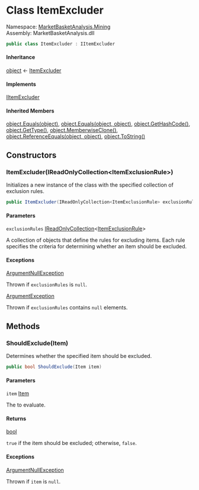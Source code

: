 # <a id="MarketBasketAnalysis_Mining_ItemExcluder"></a> Class ItemExcluder

Namespace: [MarketBasketAnalysis.Mining](MarketBasketAnalysis.Mining.md)  
Assembly: MarketBasketAnalysis.dll  

```csharp
public class ItemExcluder : IItemExcluder
```

#### Inheritance

[object](https://learn.microsoft.com/dotnet/api/system.object) ← 
[ItemExcluder](MarketBasketAnalysis.Mining.ItemExcluder.md)

#### Implements

[IItemExcluder](MarketBasketAnalysis.Mining.IItemExcluder.md)

#### Inherited Members

[object.Equals\(object\)](https://learn.microsoft.com/dotnet/api/system.object.equals\#system\-object\-equals\(system\-object\)), 
[object.Equals\(object, object\)](https://learn.microsoft.com/dotnet/api/system.object.equals\#system\-object\-equals\(system\-object\-system\-object\)), 
[object.GetHashCode\(\)](https://learn.microsoft.com/dotnet/api/system.object.gethashcode), 
[object.GetType\(\)](https://learn.microsoft.com/dotnet/api/system.object.gettype), 
[object.MemberwiseClone\(\)](https://learn.microsoft.com/dotnet/api/system.object.memberwiseclone), 
[object.ReferenceEquals\(object, object\)](https://learn.microsoft.com/dotnet/api/system.object.referenceequals), 
[object.ToString\(\)](https://learn.microsoft.com/dotnet/api/system.object.tostring)

## Constructors

### <a id="MarketBasketAnalysis_Mining_ItemExcluder__ctor_System_Collections_Generic_IReadOnlyCollection_MarketBasketAnalysis_Mining_ItemExclusionRule__"></a> ItemExcluder\(IReadOnlyCollection<ItemExclusionRule\>\)

Initializes a new instance of the <xref href="MarketBasketAnalysis.Mining.ItemExcluder" data-throw-if-not-resolved="false"></xref> class with the specified collection of exclusion rules.

```csharp
public ItemExcluder(IReadOnlyCollection<ItemExclusionRule> exclusionRules)
```

#### Parameters

`exclusionRules` [IReadOnlyCollection](https://learn.microsoft.com/dotnet/api/system.collections.generic.ireadonlycollection\-1)<[ItemExclusionRule](MarketBasketAnalysis.Mining.ItemExclusionRule.md)\>

A collection of <xref href="MarketBasketAnalysis.Mining.ItemExclusionRule" data-throw-if-not-resolved="false"></xref> objects that define the rules for excluding items.
Each rule specifies the criteria for determining whether an item should be excluded.

#### Exceptions

 [ArgumentNullException](https://learn.microsoft.com/dotnet/api/system.argumentnullexception)

Thrown if <code class="paramref">exclusionRules</code> is <code>null</code>.

 [ArgumentException](https://learn.microsoft.com/dotnet/api/system.argumentexception)

Thrown if <code class="paramref">exclusionRules</code> contains <code>null</code> elements.

## Methods

### <a id="MarketBasketAnalysis_Mining_ItemExcluder_ShouldExclude_MarketBasketAnalysis_Item_"></a> ShouldExclude\(Item\)

Determines whether the specified item should be excluded.

```csharp
public bool ShouldExclude(Item item)
```

#### Parameters

`item` [Item](MarketBasketAnalysis.Item.md)

The <xref href="MarketBasketAnalysis.Item" data-throw-if-not-resolved="false"></xref> to evaluate.

#### Returns

 [bool](https://learn.microsoft.com/dotnet/api/system.boolean)

<code>true</code> if the item should be excluded; otherwise, <code>false</code>.

#### Exceptions

 [ArgumentNullException](https://learn.microsoft.com/dotnet/api/system.argumentnullexception)

Thrown if <code class="paramref">item</code> is <code>null</code>.

